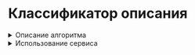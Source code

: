 # Классификатор описания

<details> 
  <summary>Описание алгоритма </summary>

При запуске сервиса происходит векторизация данных и обучение модели с использованием данных из файла `gas.xlsx`.
- [ ] Добавить воду  
- [ ] Добавить свет  


Параметры модели: 

- Vectorizer: TfIdf  
- Classifier: SGDClassifier  
- Loss function: hinge  
- Regularizator: None  
- Learning rate: constant (eta = eta0)  
- eta0: 0.5  

Во входных данных необходимо указать тип тех описаний, которые передаются (газ, свет или вода).  
Также во входных даннх имеется возможность указать регулярное выражение-исключение. В случае нахождения выражения в тексте описания, оно автоматически помечается как `нет данных`.

Также значение `нет данных` присваивается описанию в случае ненахождения шаблона `тип` и шаблона `коммуникации`.

Перед выполнением предсказания происходит очистка описания от лишнего. Оставляется только +-10 слов вокруг ключевой фразы.
</details>

<details>
  <summary>Использование сервиса</summary>
Api url: http://10.199.13.111:9512/clf

Сервис принимает данные в формате json.  
Структура входного json:
```json
{
    "type": "газ|свет|вода",
    "exception": "regex",
    "data": [
        {
            "id": 123,
            "text": "Описание"
        },
        {
            "id": 234,
            "text": "Описание2"
        }
    ]
}
```
Структура выходного json:
```json
[
    {
        "id": 123,
        "text": "Описание, обрезанное по ключевой фразе",
        "predicted": "нет|по границе|на участке|недалеко"
    },
    {
        "id": 234,
        "text": "Описание2, обрезанное по ключевой фразе",
        "predicted": "нет|по границе|на участке|недалеко"
    }
]
```
</details>